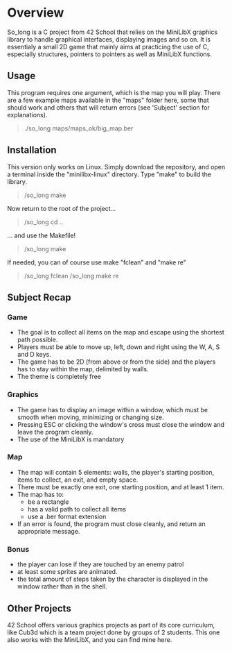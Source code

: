 # Overview

So_long is a C project from 42 School that relies on the MiniLibX graphics library to handle graphical interfaces, displaying images and so on. 
It is essentialy a small 2D game that mainly aims at practicing the use of C, especially structures, pointers to pointers as well as MiniLibX functions.

## Usage
This program requires one argument, which is the map you will play.
There are a few example maps available in the "maps" folder here, some that should work and others that will return errors (see 'Subject' section for explanations).
> ./so_long maps/maps_ok/big_map.ber

## Installation
This version only works on Linux.
Simply download the repository, and open a terminal inside the "minilibx-linux" directory. Type "make" to build the library.
> /so_long make

Now return to the root of the project...
> /so_long cd ..

... and use the Makefile!
> /so_long make

If needed, you can of course use make "fclean" and "make re"
> /so_long fclean
> /so_long make re

## Subject Recap
### Game
- The goal is to collect all items on the map and escape using the shortest path possible.
- Players must be able to move up, left, down and right using the W, A, S and D keys.
- The game has to be 2D (from above or from the side) and the players has to stay within the map, delimited by walls.
- The theme is completely free
### Graphics
- The game has to display an image within a window, which must be smooth when moving, minimizing or changing size.
- Pressing ESC or clicking the window's cross must close the window and leave the program cleanly.
- The use of the MiniLibX is mandatory
### Map
- The map will contain 5 elements: walls, the player's starting position, items to collect, an exit, and empty space.
- There must be exactly one exit, one starting position, and at least 1 item.
- The map has to:
  - be a rectangle
  - has a valid path to collect all items
  - use a .ber format extension
- If an error is found, the program must close cleanly, and return an appropriate message.
### Bonus
- the player can lose if they are touched by an enemy patrol
- at least some sprites are animated.
- the total amount of steps taken by the character is displayed in the window rather than in the shell.

## Other Projects
42 School offers various graphics projects as part of its core curriculum, like Cub3d which is a team project done by groups of 2 students. 
This one also works with the MiniLibX, and you can find mine here.
